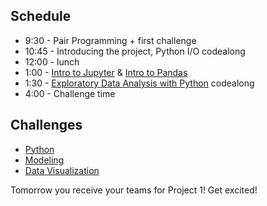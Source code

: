 ## Schedule
* 9:30 - Pair Programming + first challenge
* 10:45 - Introducing the project, Python I/O  codealong
* 12:00 - lunch
* 1:00 - [Intro to Jupyter](Welcome_to_Jupyter.ioynb) & [Intro to Pandas](Intro_to_Pandas_full.ipynb)
* 1:30 - [Exploratory Data Analysis with Python](EDA_and_Regression_full.ipynb) codealong
* 4:00 - Challenge time

## Challenges
- [Python](python_challenges.md)
- [Modeling](modeling_challenges.md)
- [Data Visualization](dataviz_challenges.md)


Tomorrow you receive your teams for Project 1! Get excited!
